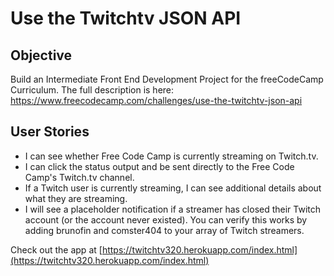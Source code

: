 # Use the Twitchtv JSON API

Objective 
------

Build an Intermediate Front End Development Project for the freeCodeCamp Curriculum. 
The full description is here: https://www.freecodecamp.com/challenges/use-the-twitchtv-json-api

User Stories
------

* I can see whether Free Code Camp is currently streaming on Twitch.tv.
* I can click the status output and be sent directly to the Free Code Camp's Twitch.tv channel.
* If a Twitch user is currently streaming, I can see additional details about what they are streaming.
* I will see a placeholder notification if a streamer has closed their Twitch account (or the account never existed). You can verify this works by adding brunofin and comster404 to your array of Twitch streamers.

Check out the app at [https://twitchtv320.herokuapp.com/index.html](https://twitchtv320.herokuapp.com/index.html)